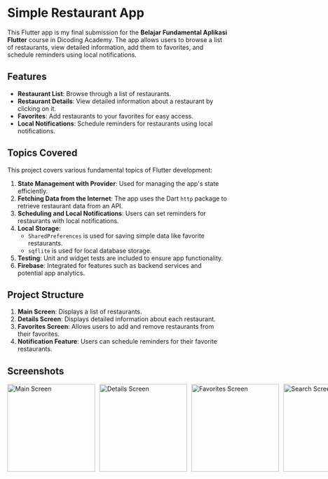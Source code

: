 # Simple Restaurant App

This Flutter app is my final submission for the **Belajar Fundamental Aplikasi Flutter** course in Dicoding Academy. The app allows users to browse a list of restaurants, view detailed information, add them to favorites, and schedule reminders using local notifications.

## Features

- **Restaurant List**: Browse through a list of restaurants.
- **Restaurant Details**: View detailed information about a restaurant by clicking on it.
- **Favorites**: Add restaurants to your favorites for easy access.
- **Local Notifications**: Schedule reminders for restaurants using local notifications.

## Topics Covered

This project covers various fundamental topics of Flutter development:

1. **State Management with Provider**: Used for managing the app's state efficiently.
2. **Fetching Data from the Internet**: The app uses the Dart `http` package to retrieve restaurant data from an API.
3. **Scheduling and Local Notifications**: Users can set reminders for restaurants with local notifications.
4. **Local Storage**: 
   - `SharedPreferences` is used for saving simple data like favorite restaurants.
   - `sqflite` is used for local database storage.
5. **Testing**: Unit and widget tests are included to ensure app functionality.
6. **Firebase**: Integrated for features such as backend services and potential app analytics.

## Project Structure

1. **Main Screen**: Displays a list of restaurants.
2. **Details Screen**: Displays detailed information about each restaurant.
3. **Favorites Screen**: Allows users to add and remove restaurants from their favorites.
4. **Notification Feature**: Users can schedule reminders for their favorite restaurants.

## Screenshots

<div style="display: flex; gap: 10px;">
  <img src="https://i.allthepics.net/2024/10/11/flutter_01.png" alt="Main Screen" width="200"/>
  <img src="https://i.allthepics.net/2024/10/11/flutter_03.jpeg" alt="Details Screen" width="200"/>
  <img src="https://i.allthepics.net/2024/10/11/flutter_02.md.png" alt="Favorites Screen" width="200"/>
  <img src="https://i.allthepics.net/2024/10/11/flutter_04.png" alt="Search Screen" width="200"/>
  <img src="https://i.allthepics.net/2024/10/11/flutter_05.png" alt="Notification Feature" width="200"/>
</div>

